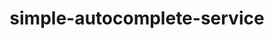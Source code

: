 ---
layout: default
title: simple-autocomplete-service
name: simple-autocomplete-service
fullname: ibm-cds-labs/simple-autocomplete-service
description: Node.js app that uses Redis to provide an autocomplete API on data that is uploaded as text files
watchers: 0
stars: 0
forks: 1
languages: 
  - CSS
  - HTML
  - JavaScript

tech: 
  - Bluemix
  - Redis

level: Intermediate
giturl: https://github.com/ibm-cds-labs/simple-autocomplete-service
---